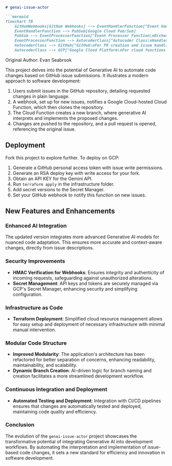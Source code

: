 ```markdown
# genai-issue-actor

```mermaid
flowchart TB
    GitHubWebhooks[GitHub Webhooks] --> EventHandlerFunction["Event Handler Function\nFilters and forwards to Pub/Sub"]
    EventHandlerFunction --> PubSub[Google Cloud Pub/Sub]
    PubSub --> EventProcessorFunction["Event Processor Function\nOrchestrates automation"]
    EventProcessorFunction --> AutocoderClass["Autocoder Class\nHandles Git operations and AI-driven code generation"]
    AutocoderClass --> GitHub["GitHub\nFor PR creation and issue handling"]
    AutocoderClass --> GCP["Google Cloud Platform\nFor cloud functions and AI model interactions"]
```

Original Author: Evan Seabrook

This project delves into the potential of Generative AI to automate code changes based on GitHub issue submissions. It illustrates a modern approach to software development:

1. Users submit issues in the GitHub repository, detailing requested changes in plain language.
2. A webhook, set up for new issues, notifies a Google Cloud-hosted Cloud Function, which then clones the repository.
3. The Cloud Function creates a new branch, where generative AI interprets and implements the proposed changes.
4. Changes are pushed to the repository, and a pull request is opened, referencing the original issue.

## Deployment

Fork this project to explore further. To deploy on GCP:

1. Generate a GitHub personal access token with issue write permissions.
2. Generate an RSA deploy key with write access for your fork.
3. Obtain an API KEY for the Gemini API.
4. Run `terraform apply` in the infrastructure folder.
5. Add secret versions to the Secret Manager.
6. Set your GitHub webhook to notify this function on new issues.

## New Features and Enhancements

### Enhanced AI Integration

The updated version integrates more advanced Generative AI models for nuanced code adaptation. This ensures more accurate and context-aware changes, directly from issue descriptions.

### Security Improvements

- **HMAC Verification for Webhooks**: Ensures integrity and authenticity of incoming requests, safeguarding against unauthorized alterations.
- **Secret Management**: API keys and tokens are securely managed via GCP's Secret Manager, enhancing security and simplifying configuration.

### Infrastructure as Code

- **Terraform Deployment**: Simplified cloud resource management allows for easy setup and deployment of necessary infrastructure with minimal manual intervention.

### Modular Code Structure

- **Improved Modularity**: The application's architecture has been refactored for better separation of concerns, enhancing readability, maintainability, and scalability.
- **Dynamic Branch Creation**: AI-driven logic for branch naming and creation facilitates a more streamlined development workflow.

### Continuous Integration and Deployment

- **Automated Testing and Deployment**: Integration with CI/CD pipelines ensures that changes are automatically tested and deployed, maintaining code quality and efficiency.

### Conclusion

The evolution of the `genai-issue-actor` project showcases the transformative potential of integrating Generative AI into development workflows. By automating the interpretation and implementation of issue-based code changes, it sets a new standard for efficiency and innovation in software development.
```